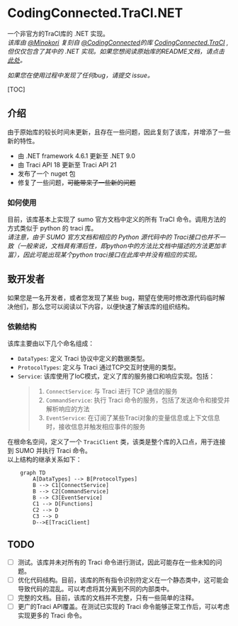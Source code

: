 # CodingConnected.TraCI.NET
一个非官方的TraCI库的 .NET 实现。  
*该库由 [@Minokori](https://github.com/Minokori) 复刻自 [@CodingConnected](https://github.com/CodingConnected/)的库 [CodingConnected.TraCI](https://github.com/CodingConnected/CodingConnected.Traci) ,但仅仅包含了其中的 .NET 实现。如果您想阅读原始库的README文档，请点击 [此处](./README_old.md)。*  

*如果您在使用过程中发现了任何bug，请提交 issue。*  

[TOC]

## 介绍
由于原始库的较长时间未更新，且存在一些问题，因此复刻了该库，并增添了一些新的特性。  

+ 由 .NET framework 4.6.1 更新至 .NET 9.0
+ 由 Traci API 18 更新至 Traci API 21
+ 发布了一个 nuget 包
+ 修复了一些问题，<del>可能带来了一些新的问题</del>

### 如何使用
目前，该库基本上实现了 sumo 官方文档中定义的所有 TraCI 命令。调用方法的方式类似于 python 的 traci 库。  
*请注意，由于 SUMO 官方文档和相应的 Python 源代码中的 Traci接口也并不一致（一般来说，文档具有滞后性，即python中的方法比文档中描述的方法更加丰富），因此可能出现某个python traci接口在此库中并没有相应的实现。*

## 致开发者
如果您是一名开发者，或者您发现了某些 bug，期望在使用时修改源代码临时解决他们，那么您可以阅读以下内容，以便快速了解该库的组织结构。

### 依赖结构
该库主要由以下几个命名组成：
+ `DataTypes`: 定义 Traci 协议中定义的数据类型。
+ `ProtocolTypes`: 定义与 Traci 通过TCP交互时使用的类型。
+ `Service`: 该库使用了IoC模式，定义了库的服务接口和响应实现。包括：
    > 1. `ConnectService`: 与 Traci 进行 TCP 通信的服务
    > 2. `CommandService`: 执行 Traci 命令的服务，包括了发送命令和接受并解析响应的方法
    > 3. `EventService`: 在订阅了某些Traci对象的变量信息或上下文信息时，接收信息并触发相应事件的服务

在根命名空间，定义了一个 `TraciClient` 类，该类是整个库的入口点，用于连接到 SUMO 并执行 Traci 命令。  
以上结构的继承关系如下：

```mermaid
    graph TD
    	A[DataTypes] --> B[ProtocolTypes]
        B --> C1[ConnectService]
        B --> C2[CommandService]
        B --> C3[EventService]
      	C1 --> D[Functions]
      	C2 --> D
      	C3 --> D
      	D-->E[TraciClient]
```


## TODO

- [ ] 测试。该库并未对所有的 Traci 命令进行测试，因此可能存在一些未知的问题。
- [ ] 优化代码结构。目前，该库的所有指令识别符定义在一个静态类中，这可能会导致代码的混乱。可以考虑将其分离到不同的内部类中。
- [ ] 完整的文档。目前，该库的文档并不完整，只有一些简单的注释。
- [ ] 更广的Traci API覆盖。在测试已实现的 Traci 命令能够正常工作后，可以考虑实现更多的 Traci 命令。